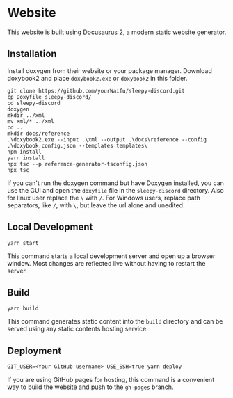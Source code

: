 # Website

This website is built using [Docusaurus 2](https://v2.docusaurus.io/), a modern static website generator.

## Installation

Install doxygen from their website or your package manager.
Download doxybook2 and place ``doxybook2.exe`` or ``doxybook2`` in this folder.

```console
git clone https://github.com/yourWaifu/sleepy-discord.git
cp Doxyfile sleepy-discord/
cd sleepy-discord
doxygen
mkdir ../xml
mv xml/* ../xml
cd ..
mkdir docs/reference
.\doxybook2.exe --input .\xml --output .\docs\reference --config .\doxybook.config.json --templates templates\
npm install
yarn install
npx tsc --p reference-generator-tsconfig.json
npx tsc
```

If you can't run the doxygen command but have Doxygen installed, you can use the GUI and open the ``doxyfile`` file in the ``sleepy-discord`` directory.
Also for linux user replace the ``\`` with ``/``. For Windows users, replace path separators, like ``/``, with ``\``, but leave the url alone and unedited.

## Local Development

```console
yarn start
```

This command starts a local development server and open up a browser window. Most changes are reflected live without having to restart the server.

## Build

```console
yarn build
```

This command generates static content into the `build` directory and can be served using any static contents hosting service.

## Deployment

```console
GIT_USER=<Your GitHub username> USE_SSH=true yarn deploy
```

If you are using GitHub pages for hosting, this command is a convenient way to build the website and push to the `gh-pages` branch.
